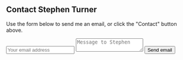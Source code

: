 ## Contact Stephen Turner

Use the form below to send me an email, or click the "Contact" button above.

<form method="POST" action="https://formspree.io/vustephen@gmail.com">
  <input type="email" name="email" placeholder="Your email address">
  <textarea name="message" placeholder="Message to Stephen"></textarea>
  <button type="submit">Send email</button>
</form>